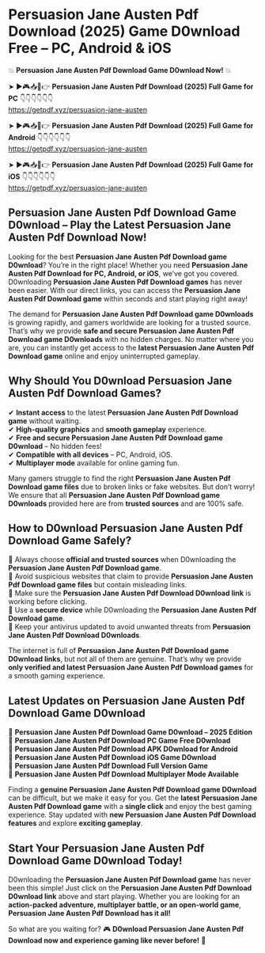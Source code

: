 # Persuasion Jane Austen Pdf Download (2025) Game D0wnload Free – PC, Android & iOS

💥 **Persuasion Jane Austen Pdf Download Game D0wnload Now!** 💥  

➤ ►🎮📥📱👉 **Persuasion Jane Austen Pdf Download (2025) Full Game for PC** 👇👇👇👇👇👇  
https://getpdf.xyz/persuasion-jane-austen  

➤ ►🎮📥📱👉 **Persuasion Jane Austen Pdf Download (2025) Full Game for Android** 👇👇👇👇👇👇  
https://getpdf.xyz/persuasion-jane-austen  

➤ ►🎮📥📱👉 **Persuasion Jane Austen Pdf Download (2025) Full Game for iOS** 👇👇👇👇👇👇  
https://getpdf.xyz/persuasion-jane-austen  

## Persuasion Jane Austen Pdf Download Game D0wnload – Play the Latest Persuasion Jane Austen Pdf Download Now!

Looking for the best **Persuasion Jane Austen Pdf Download game D0wnload**? You’re in the right place! Whether you need **Persuasion Jane Austen Pdf Download for PC, Android, or iOS**, we’ve got you covered. D0wnloading **Persuasion Jane Austen Pdf Download games** has never been easier. With our direct links, you can access the **Persuasion Jane Austen Pdf Download game** within seconds and start playing right away!  

The demand for **Persuasion Jane Austen Pdf Download game D0wnloads** is growing rapidly, and gamers worldwide are looking for a trusted source. That’s why we provide **safe and secure Persuasion Jane Austen Pdf Download game D0wnloads** with no hidden charges. No matter where you are, you can instantly get access to the **latest Persuasion Jane Austen Pdf Download game** online and enjoy uninterrupted gameplay.  

## **Why Should You D0wnload Persuasion Jane Austen Pdf Download Games?**  

✔ **Instant access** to the latest **Persuasion Jane Austen Pdf Download game** without waiting.  
✔ **High-quality graphics** and **smooth gameplay** experience.  
✔ **Free and secure Persuasion Jane Austen Pdf Download game D0wnload** – No hidden fees!  
✔ **Compatible with all devices** – PC, Android, iOS.  
✔ **Multiplayer mode** available for online gaming fun.  

Many gamers struggle to find the right **Persuasion Jane Austen Pdf Download game files** due to broken links or fake websites. But don’t worry! We ensure that all **Persuasion Jane Austen Pdf Download game D0wnloads** provided here are from **trusted sources** and are 100% safe.  

## **How to D0wnload Persuasion Jane Austen Pdf Download Game Safely?**  

📌 Always choose **official and trusted sources** when D0wnloading the **Persuasion Jane Austen Pdf Download game**.  
📌 Avoid suspicious websites that claim to provide **Persuasion Jane Austen Pdf Download game files** but contain misleading links.  
📌 Make sure the **Persuasion Jane Austen Pdf Download D0wnload link** is working before clicking.  
📌 Use a **secure device** while D0wnloading the **Persuasion Jane Austen Pdf Download game**.  
📌 Keep your antivirus updated to avoid unwanted threats from **Persuasion Jane Austen Pdf Download D0wnloads**.  

The internet is full of **Persuasion Jane Austen Pdf Download game D0wnload links**, but not all of them are genuine. That’s why we provide **only verified and latest Persuasion Jane Austen Pdf Download games** for a smooth gaming experience.  

## **Latest Updates on Persuasion Jane Austen Pdf Download Game D0wnload**  

🔹 **Persuasion Jane Austen Pdf Download Game D0wnload – 2025 Edition**  
🔹 **Persuasion Jane Austen Pdf Download PC Game Free D0wnload**  
🔹 **Persuasion Jane Austen Pdf Download APK D0wnload for Android**  
🔹 **Persuasion Jane Austen Pdf Download iOS Game D0wnload**  
🔹 **Persuasion Jane Austen Pdf Download Full Version Game**  
🔹 **Persuasion Jane Austen Pdf Download Multiplayer Mode Available**  

Finding a **genuine Persuasion Jane Austen Pdf Download game D0wnload** can be difficult, but we make it easy for you. Get the **latest Persuasion Jane Austen Pdf Download game** with a **single click** and enjoy the best gaming experience. Stay updated with **new Persuasion Jane Austen Pdf Download features** and explore **exciting gameplay**.  

## **Start Your Persuasion Jane Austen Pdf Download Game D0wnload Today!**  

D0wnloading the **Persuasion Jane Austen Pdf Download game** has never been this simple! Just click on the **Persuasion Jane Austen Pdf Download D0wnload link** above and start playing. Whether you are looking for an **action-packed adventure, multiplayer battle, or an open-world game**, **Persuasion Jane Austen Pdf Download has it all!**  

So what are you waiting for? 🎮 **D0wnload Persuasion Jane Austen Pdf Download now and experience gaming like never before!** 🚀  
